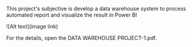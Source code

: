This project's subjective is develop a data warehouse system to process automated report and visualize the result in Power BI

![Alt text](image link)

For the details, open the DATA WAREHOUSE PROJECT-1.pdf.
